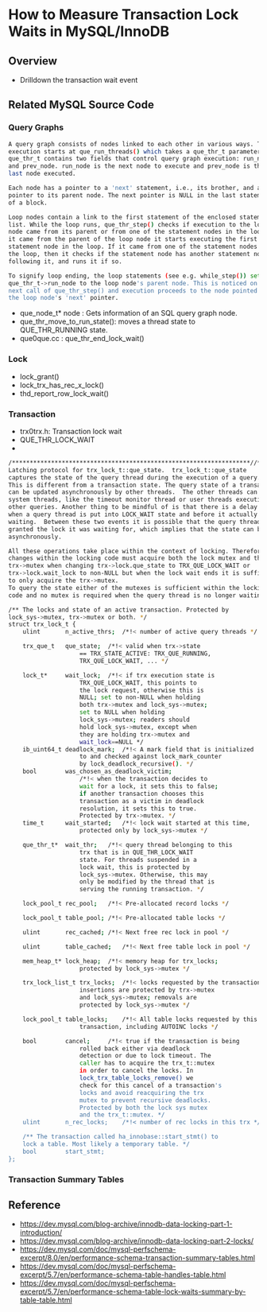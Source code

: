 # How to Measure Transaction Lock Waits in MySQL/InnoDB

## Overview
- Drilldown the transaction wait event

## Related MySQL Source Code

### Query Graphs
```bash
A query graph consists of nodes linked to each other in various ways. The
execution starts at que_run_threads() which takes a que_thr_t parameter.
que_thr_t contains two fields that control query graph execution: run_node
and prev_node. run_node is the next node to execute and prev_node is the
last node executed.

Each node has a pointer to a 'next' statement, i.e., its brother, and a
pointer to its parent node. The next pointer is NULL in the last statement
of a block.

Loop nodes contain a link to the first statement of the enclosed statement
list. While the loop runs, que_thr_step() checks if execution to the loop
node came from its parent or from one of the statement nodes in the loop. If
it came from the parent of the loop node it starts executing the first
statement node in the loop. If it came from one of the statement nodes in
the loop, then it checks if the statement node has another statement node
following it, and runs it if so.

To signify loop ending, the loop statements (see e.g. while_step()) set
que_thr_t->run_node to the loop node's parent node. This is noticed on the
next call of que_thr_step() and execution proceeds to the node pointed to by
the loop node's 'next' pointer.
```
- que_node_t*	node : Gets information of an SQL query graph node.
- que_thr_move_to_run_state(): moves a thread state to QUE_THR_RUNNING state.
- que0que.cc : que_thr_end_lock_wait()

### Lock
- lock_grant()
- lock_trx_has_rec_x_lock()
- thd_report_row_lock_wait()

### Transaction
- trx0trx.h: Transaction lock wait
- QUE_THR_LOCK_WAIT
- 
```bash
/*******************************************************************//**
Latching protocol for trx_lock_t::que_state.  trx_lock_t::que_state
captures the state of the query thread during the execution of a query.
This is different from a transaction state. The query state of a transaction
can be updated asynchronously by other threads.  The other threads can be
system threads, like the timeout monitor thread or user threads executing
other queries. Another thing to be mindful of is that there is a delay between
when a query thread is put into LOCK_WAIT state and before it actually starts
waiting.  Between these two events it is possible that the query thread is
granted the lock it was waiting for, which implies that the state can be changed
asynchronously.

All these operations take place within the context of locking. Therefore state
changes within the locking code must acquire both the lock mutex and the
trx->mutex when changing trx->lock.que_state to TRX_QUE_LOCK_WAIT or
trx->lock.wait_lock to non-NULL but when the lock wait ends it is sufficient
to only acquire the trx->mutex.
To query the state either of the mutexes is sufficient within the locking
code and no mutex is required when the query thread is no longer waiting. */

/** The locks and state of an active transaction. Protected by
lock_sys->mutex, trx->mutex or both. */
struct trx_lock_t {
	ulint		n_active_thrs;	/*!< number of active query threads */

	trx_que_t	que_state;	/*!< valid when trx->state
					== TRX_STATE_ACTIVE: TRX_QUE_RUNNING,
					TRX_QUE_LOCK_WAIT, ... */

	lock_t*		wait_lock;	/*!< if trx execution state is
					TRX_QUE_LOCK_WAIT, this points to
					the lock request, otherwise this is
					NULL; set to non-NULL when holding
					both trx->mutex and lock_sys->mutex;
					set to NULL when holding
					lock_sys->mutex; readers should
					hold lock_sys->mutex, except when
					they are holding trx->mutex and
					wait_lock==NULL */
	ib_uint64_t	deadlock_mark;	/*!< A mark field that is initialized
					to and checked against lock_mark_counter
					by lock_deadlock_recursive(). */
	bool		was_chosen_as_deadlock_victim;
					/*!< when the transaction decides to
					wait for a lock, it sets this to false;
					if another transaction chooses this
					transaction as a victim in deadlock
					resolution, it sets this to true.
					Protected by trx->mutex. */
	time_t		wait_started;	/*!< lock wait started at this time,
					protected only by lock_sys->mutex */

	que_thr_t*	wait_thr;	/*!< query thread belonging to this
					trx that is in QUE_THR_LOCK_WAIT
					state. For threads suspended in a
					lock wait, this is protected by
					lock_sys->mutex. Otherwise, this may
					only be modified by the thread that is
					serving the running transaction. */

	lock_pool_t	rec_pool;	/*!< Pre-allocated record locks */

	lock_pool_t	table_pool;	/*!< Pre-allocated table locks */

	ulint		rec_cached;	/*!< Next free rec lock in pool */

	ulint		table_cached;	/*!< Next free table lock in pool */

	mem_heap_t*	lock_heap;	/*!< memory heap for trx_locks;
					protected by lock_sys->mutex */

	trx_lock_list_t trx_locks;	/*!< locks requested by the transaction;
					insertions are protected by trx->mutex
					and lock_sys->mutex; removals are
					protected by lock_sys->mutex */

	lock_pool_t	table_locks;	/*!< All table locks requested by this
					transaction, including AUTOINC locks */

	bool		cancel;		/*!< true if the transaction is being
					rolled back either via deadlock
					detection or due to lock timeout. The
					caller has to acquire the trx_t::mutex
					in order to cancel the locks. In
					lock_trx_table_locks_remove() we
					check for this cancel of a transaction's
					locks and avoid reacquiring the trx
					mutex to prevent recursive deadlocks.
					Protected by both the lock sys mutex
					and the trx_t::mutex. */
	ulint		n_rec_locks;	/*!< number of rec locks in this trx */

	/** The transaction called ha_innobase::start_stmt() to
	lock a table. Most likely a temporary table. */
	bool		start_stmt;
};
```


### Transaction Summary Tables



## Reference
- https://dev.mysql.com/blog-archive/innodb-data-locking-part-1-introduction/
- https://dev.mysql.com/blog-archive/innodb-data-locking-part-2-locks/
- https://dev.mysql.com/doc/mysql-perfschema-excerpt/8.0/en/performance-schema-transaction-summary-tables.html
- https://dev.mysql.com/doc/mysql-perfschema-excerpt/5.7/en/performance-schema-table-handles-table.html
- https://dev.mysql.com/doc/mysql-perfschema-excerpt/5.7/en/performance-schema-table-lock-waits-summary-by-table-table.html

